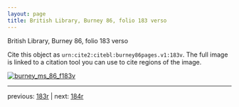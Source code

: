 ```yaml
---
layout: page
title: British Library, Burney 86, folio 183 verso
---
```


British Library, Burney 86, folio 183 verso

Cite this object as `urn:cite2:citebl:burney86pages.v1:183v`.  The full image is linked to a citation tool you can use to cite regions of the image.

[![burney_ms_86_f183v](http://www.homermultitext.org/iipsrv?IIIF=/project/homer/pyramidal/deepzoom/citebl/burney86imgs/v1/burney_ms_86_f183v.tif/full/800,/0/default.jpg)](http://www.homermultitext.org/ict2/?urn=urn:cite2:citebl:burney86imgs.v1:burney_ms_86_f183v) 

---

previous:  [183r](../183r/) | next: [184r](../184r/)